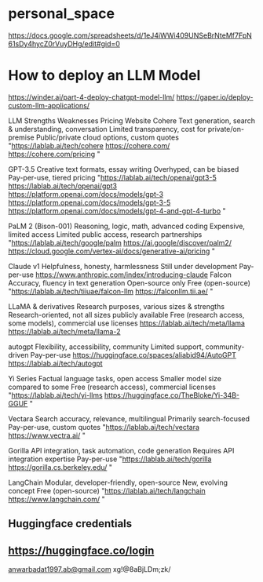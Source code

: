 # personal_space

https://docs.google.com/spreadsheets/d/1eJ4iWWi409UNSeBrNteMf7FpN61sDy4hycZ0rVuyDHg/edit#gid=0 

# How to deploy an LLM Model

https://winder.ai/part-4-deploy-chatgpt-model-llm/
https://gaper.io/deploy-custom-llm-applications/

LLM	Strengths	Weaknesses	Pricing	Website
Cohere	Text generation, search & understanding, conversation	Limited transparency, cost for private/on-premise	Public/private cloud options, custom quotes	"https://lablab.ai/tech/cohere 
https://cohere.com/ 
https://cohere.com/pricing "

GPT-3.5	Creative text formats, essay writing	Overhyped, can be biased	Pay-per-use, tiered pricing	"https://lablab.ai/tech/openai/gpt3-5  
https://lablab.ai/tech/openai/gpt3   
https://platform.openai.com/docs/models/gpt-3 
https://platform.openai.com/docs/models/gpt-3-5 
https://platform.openai.com/docs/models/gpt-4-and-gpt-4-turbo "

PaLM 2 (Bison-001)	Reasoning, logic, math, advanced coding	Expensive, limited access	Limited public access, research partnerships	"https://lablab.ai/tech/google/palm 
https://ai.google/discover/palm2/ 
https://cloud.google.com/vertex-ai/docs/generative-ai/pricing "

Claude v1	Helpfulness, honesty, harmlessness	Still under development	Pay-per-use	https://www.anthropic.com/index/introducing-claude 
Falcon	Accuracy, fluency in text generation	Open-source only	Free (open-source)	"https://lablab.ai/tech/tiiuae/falcon-llm
https://falconllm.tii.ae/ "

LLaMA & derivatives	Research purposes, various sizes & strengths	Research-oriented, not all sizes publicly available	Free (research access, some models), commercial use licenses	https://lablab.ai/tech/meta/llama https://lablab.ai/tech/meta/llama-2 

autogpt	Flexibility, accessibility, community	Limited support, community-driven	Pay-per-use	https://huggingface.co/spaces/aliabid94/AutoGPT https://lablab.ai/tech/autogpt 

Yi Series	Factual language tasks, open access	Smaller model size compared to some	Free (research access), commercial licenses	"https://lablab.ai/tech/yi-llms 
https://huggingface.co/TheBloke/Yi-34B-GGUF "

Vectara	Search accuracy, relevance, multilingual	Primarily search-focused	Pay-per-use, custom quotes	"https://lablab.ai/tech/vectara 
https://www.vectra.ai/ "

Gorilla	API integration, task automation, code generation	Requires API integration expertise	Pay-per-use	"https://lablab.ai/tech/gorilla
https://gorilla.cs.berkeley.edu/ "

LangChain	Modular, developer-friendly, open-source	New, evolving concept	Free (open-source)	"https://lablab.ai/tech/langchain 
https://www.langchain.com/ "

## Huggingface credentials

## https://huggingface.co/login
anwarbadat1997.ab@gmail.com
xg!@8aBjLDm;zk/
